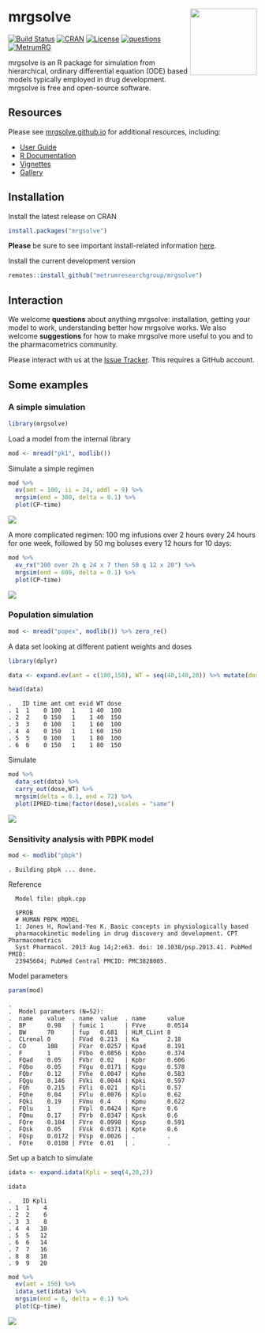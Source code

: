 
# mrgsolve <img align="right" src = "man/figures/MRG-Solve-Hex.png" width="135px">

[![Build
Status](https://github.com/metrumresearchgroup/mrgsolve/actions/workflows/main.yaml/badge.svg)](https://github.com/metrumresearchgroup/mrgsolve/actions/workflows/main.yaml)
[![CRAN](http://www.r-pkg.org/badges/version/mrgsolve)](https://cran.r-project.org/package=mrgsolve)
[![License](http://img.shields.io/badge/license-GPL%20%28%3E=%202%29-brightgreen.svg?style=flat)](http://www.gnu.org/licenses/gpl-2.0.html)
[![questions](https://img.shields.io/badge/ask_for-Help-brightgreen.svg)](https://github.com/metrumresearchgroup/mrgsolve/issues)
[![MetrumRG](https://img.shields.io/badge/contact-MetrumRG-brightgreen.svg)](http://metrumrg.com)

mrgsolve is an R package for simulation from hierarchical, ordinary
differential equation (ODE) based models typically employed in drug
development. mrgsolve is free and open-source software.

## Resources

Please see [mrgsolve.github.io](https://mrgsolve.github.io) for
additional resources, including:

- [User Guide](https://mrgsolve.github.io/user_guide)
- [R Documentation](https://mrgsolve.github.io/docs)
- [Vignettes](https://mrgsolve.github.io/vignettes)
- [Gallery](https://github.com/mrgsolve/gallery)

## Installation

Install the latest release on CRAN

``` r
install.packages("mrgsolve")
```

**Please** be sure to see important install-related information
[here](https://github.com/metrumresearchgroup/mrgsolve/wiki/mrgsolve-Installation).

Install the current development version

``` r
remotes::install_github("metrumresearchgroup/mrgsolve")
```

## Interaction

We welcome **questions** about anything mrgsolve: installation, getting
your model to work, understanding better how mrgsolve works. We also
welcome **suggestions** for how to make mrgsolve more useful to you and
to the pharmacometrics community.

Please interact with us at the [Issue
Tracker](https://github.com/metrumresearchgroup/mrgsolve/issues). This
requires a GitHub account.

## Some examples

### A simple simulation

``` r
library(mrgsolve)
```

Load a model from the internal library

``` r
mod <- mread("pk1", modlib())
```

Simulate a simple regimen

``` r
mod %>% 
  ev(amt = 100, ii = 24, addl = 9) %>%
  mrgsim(end = 300, delta = 0.1) %>% 
  plot(CP~time)
```

![](man/figures/README-pk-figure-1.png)<!-- -->

A more complicated regimen: 100 mg infusions over 2 hours every 24 hours
for one week, followed by 50 mg boluses every 12 hours for 10 days:

``` r
mod %>% 
  ev_rx("100 over 2h q 24 x 7 then 50 q 12 x 20") %>%
  mrgsim(end = 600, delta = 0.1) %>% 
  plot(CP~time)
```

![](man/figures/README-regimen-figure-1.png)<!-- -->

### Population simulation

``` r
mod <- mread("popex", modlib()) %>% zero_re()
```

A data set looking at different patient weights and doses

``` r
library(dplyr)

data <- expand.ev(amt = c(100,150), WT = seq(40,140,20)) %>% mutate(dose = amt)

head(data)
```

    .   ID time amt cmt evid WT dose
    . 1  1    0 100   1    1 40  100
    . 2  2    0 150   1    1 40  150
    . 3  3    0 100   1    1 60  100
    . 4  4    0 150   1    1 60  150
    . 5  5    0 100   1    1 80  100
    . 6  6    0 150   1    1 80  150

Simulate

``` r
mod %>% 
  data_set(data) %>% 
  carry_out(dose,WT) %>%
  mrgsim(delta = 0.1, end = 72) %>% 
  plot(IPRED~time|factor(dose),scales = "same")
```

![](man/figures/README-population-figure-1.png)<!-- -->

### Sensitivity analysis with PBPK model

``` r
mod <- modlib("pbpk")
```

    . Building pbpk ... done.

Reference

      
      Model file: pbpk.cpp 
      
      $PROB
      # HUMAN PBPK MODEL
      1: Jones H, Rowland-Yeo K. Basic concepts in physiologically based
      pharmacokinetic modeling in drug discovery and development. CPT Pharmacometrics
      Syst Pharmacol. 2013 Aug 14;2:e63. doi: 10.1038/psp.2013.41. PubMed PMID:
      23945604; PubMed Central PMCID: PMC3828005.

Model parameters

``` r
param(mod)
```

    . 
    .  Model parameters (N=52):
    .  name    value  . name  value  . name      value 
    .  BP      0.98   | fumic 1      | FVve      0.0514
    .  BW      70     | fup   0.681  | HLM_CLint 8     
    .  CLrenal 0      | FVad  0.213  | Ka        2.18  
    .  CO      108    | FVar  0.0257 | Kpad      0.191 
    .  F       1      | FVbo  0.0856 | Kpbo      0.374 
    .  FQad    0.05   | FVbr  0.02   | Kpbr      0.606 
    .  FQbo    0.05   | FVgu  0.0171 | Kpgu      0.578 
    .  FQbr    0.12   | FVhe  0.0047 | Kphe      0.583 
    .  FQgu    0.146  | FVki  0.0044 | Kpki      0.597 
    .  FQh     0.215  | FVli  0.021  | Kpli      0.57  
    .  FQhe    0.04   | FVlu  0.0076 | Kplu      0.62  
    .  FQki    0.19   | FVmu  0.4    | Kpmu      0.622 
    .  FQlu    1      | FVpl  0.0424 | Kpre      0.6   
    .  FQmu    0.17   | FVrb  0.0347 | Kpsk      0.6   
    .  FQre    0.104  | FVre  0.0998 | Kpsp      0.591 
    .  FQsk    0.05   | FVsk  0.0371 | Kpte      0.6   
    .  FQsp    0.0172 | FVsp  0.0026 | .         .     
    .  FQte    0.0108 | FVte  0.01   | .         .

Set up a batch to simulate

``` r
idata <- expand.idata(Kpli = seq(4,20,2))

idata
```

    .   ID Kpli
    . 1  1    4
    . 2  2    6
    . 3  3    8
    . 4  4   10
    . 5  5   12
    . 6  6   14
    . 7  7   16
    . 8  8   18
    . 9  9   20

``` r
mod %>% 
  ev(amt = 150) %>% 
  idata_set(idata) %>%
  mrgsim(end = 6, delta = 0.1) %>%
  plot(Cp~time)
```

![](man/figures/README-pbpk-figure-1.png)<!-- -->
